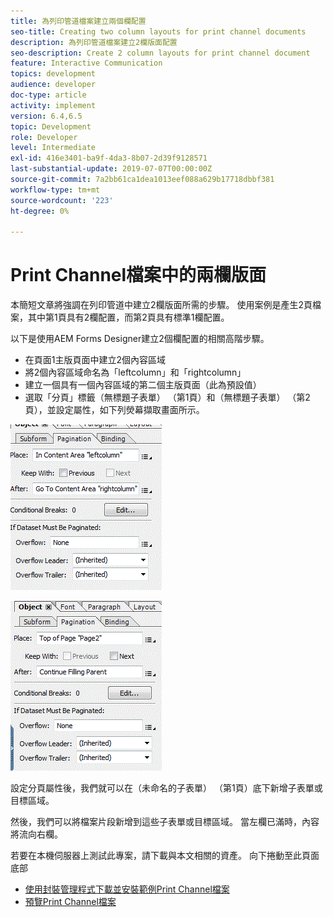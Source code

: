 ```yaml
---
title: 為列印管道檔案建立兩個欄配置
seo-title: Creating two column layouts for print channel documents
description: 為列印管道檔案建立2欄版面配置
seo-description: Create 2 column layouts for print channel document
feature: Interactive Communication
topics: development
audience: developer
doc-type: article
activity: implement
version: 6.4,6.5
topic: Development
role: Developer
level: Intermediate
exl-id: 416e3401-ba9f-4da3-8b07-2d39f9128571
last-substantial-update: 2019-07-07T00:00:00Z
source-git-commit: 7a2bb61ca1dea1013eef088a629b17718dbbf381
workflow-type: tm+mt
source-wordcount: '223'
ht-degree: 0%

---
```


# Print Channel檔案中的兩欄版面

本簡短文章將強調在列印管道中建立2欄版面所需的步驟。 使用案例是產生2頁檔案，其中第1頁具有2欄配置，而第2頁具有標準1欄配置。

以下是使用AEM Forms Designer建立2個欄配置的相關高階步驟。

* 在頁面1主版頁面中建立2個內容區域
* 將2個內容區域命名為「leftcolumn」和「rightcolumn」
* 建立一個具有一個內容區域的第二個主版頁面（此為預設值）
* 選取「分頁」標籤（無標題子表單） （第1頁）和（無標題子表單） （第2頁），並設定屬性，如下列熒幕擷取畫面所示。

![page1](assets/untitledsubform_paginationproperties.gif)

![page2](assets/untitled_subformpage2.gif)

設定分頁屬性後，我們就可以在（未命名的子表單） （第1頁）底下新增子表單或目標區域。

然後，我們可以將檔案片段新增到這些子表單或目標區域。 當左欄已滿時，內容將流向右欄。

若要在本機伺服器上測試此專案，請下載與本文相關的資產。 向下捲動至此頁面底部

* [使用封裝管理程式下載並安裝範例Print Channel檔案](assets/print-channel-with-two-column-layout.zip)
* [預覽Print Channel檔案](http://localhost:4502/content/dam/formsanddocuments/2columnlayout/jcr:content?channel=print&amp;mode=preview&amp;dataRef=service%3A%2F%2FFnDTestData&amp;wcmmode=disabled)
